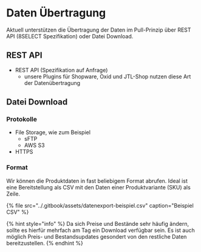 # Daten Übertragung

Aktuell unterstützen die Übertragung der Daten im Pull-Prinzip über REST API \(8SELECT Spezifikation\) oder Datei Download.

## REST API

* REST API \(Spezifikation auf Anfrage\)
  * unsere Plugins für Shopware, Oxid und JTL-Shop nutzen diese Art der Datenübertragung

## Datei Download

### Protokolle

* File Storage, wie zum Beispiel
  * sFTP
  * AWS S3
* HTTPS

### Format

Wir können die Produktdaten in fast beliebigem Format abrufen. Ideal ist eine Bereitstellung als CSV mit den Daten einer Produktvariante \(SKU\) als Zeile.

{% file src="../.gitbook/assets/datenexport-beispiel.csv" caption="Beispiel CSV" %}

{% hint style="info" %}
Da sich Preise und Bestände sehr häufig ändern, sollte es hierfür mehrfach am Tag ein Download verfügbar sein. Es ist auch möglich Preis- und Bestandsupdates gesondert von den restliche Daten bereitzustellen.
{% endhint %}

